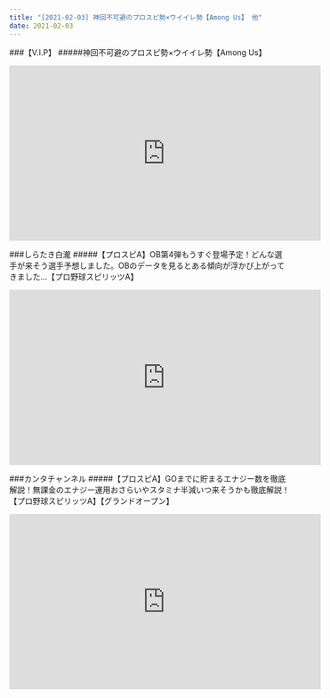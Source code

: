 ```yaml
---
title: "[2021-02-03] 神回不可避のプロスピ勢×ウイイレ勢【Among Us】 他"
date: 2021-02-03
---
```

###【V.I.P】
#####神回不可避のプロスピ勢×ウイイレ勢【Among Us】
<iframe width="560" height="315" src="https://www.youtube.com/embed/oTRq4xwxUdA" frameborder="0" allow="accelerometer; autoplay; clipboard-write; encrypted-media; gyroscope; picture-in-picture" allowfullscreen></iframe>

###しらたき白瀧
#####【プロスピA】OB第4弾もうすぐ登場予定！どんな選手が来そう選手予想しました。OBのデータを見るとある傾向が浮かび上がってきました…【プロ野球スピリッツA】
<iframe width="560" height="315" src="https://www.youtube.com/embed/es4zyDmZqxQ" frameborder="0" allow="accelerometer; autoplay; clipboard-write; encrypted-media; gyroscope; picture-in-picture" allowfullscreen></iframe>

###カンタチャンネル
#####【プロスピA】GOまでに貯まるエナジー数を徹底解説！無課金のエナジー運用おさらいやスタミナ半減いつ来そうかも徹底解説！【プロ野球スピリッツA】【グランドオープン】
<iframe width="560" height="315" src="https://www.youtube.com/embed/aLOeVsH6BCA" frameborder="0" allow="accelerometer; autoplay; clipboard-write; encrypted-media; gyroscope; picture-in-picture" allowfullscreen></iframe>

